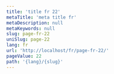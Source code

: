 ```yaml
---
title: 'title fr 22'
metaTitle: 'meta title fr'
metaDescription: null
metaKeywords: null
slug: page-fr-22
uniSlug: page-22
lang: fr
url: 'http://localhost/fr/page-fr-22/'
pageValue: 22
path: '{lang}/{slug}'
---
```

